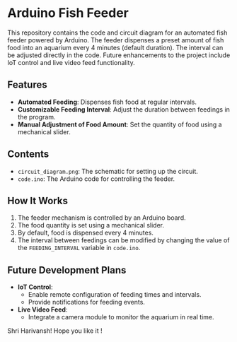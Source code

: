 # Arduino Fish Feeder

This repository contains the code and circuit diagram for an automated fish feeder powered by Arduino. The feeder dispenses a preset amount of fish food into an aquarium every 4 minutes (default duration). The interval can be adjusted directly in the code. Future enhancements to the project include IoT control and live video feed functionality.

## Features

- **Automated Feeding**: Dispenses fish food at regular intervals.
- **Customizable Feeding Interval**: Adjust the duration between feedings in the program.
- **Manual Adjustment of Food Amount**: Set the quantity of food using a mechanical slider.

## Contents

- `circuit_diagram.png`: The schematic for setting up the circuit.
- `code.ino`: The Arduino code for controlling the feeder.

## How It Works

1. The feeder mechanism is controlled by an Arduino board.
2. The food quantity is set using a mechanical slider.
3. By default, food is dispensed every 4 minutes.
4. The interval between feedings can be modified by changing the value of the `FEEDING_INTERVAL` variable in `code.ino`.


## Future Development Plans

- **IoT Control**:
  - Enable remote configuration of feeding times and intervals.
  - Provide notifications for feeding events.
- **Live Video Feed**:
  - Integrate a camera module to monitor the aquarium in real time.

Shri Harivansh! Hope you like it !

